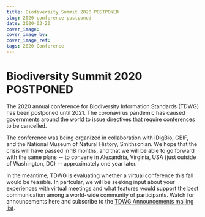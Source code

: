 ```yaml
---
title: Biodiversity Summit 2020 POSTPONED
slug: 2020-conference-postponed
date: 2020-03-20
cover_image: 
cover_image_by: 
cover_image_ref: 
tags: 2020 Conference
---
```


# Biodiversity Summit 2020 POSTPONED

The 2020 annual conference for Biodiversity Information Standards (TDWG) has been postponed until 2021. The coronavirus pandemic has caused governments around the world to issue directives that require conferences to be cancelled. 

The conference was being organized in collaboration with iDigBio, GBIF, and the National Museum of Natural History, Smithsonian.  We hope that the crisis will have passed in 18 months, and that we will be able to go forward with the same plans -- to convene in Alexandria, Virginia, USA (just outside of Washington, DC) -- approximately one year later. 

In the meantime, TDWG is evaluating whether a virtual conference this fall would be feasible.  In partcular, we will be seeking input about your experiences with virtual meetings and what features would support the best communication among a world-wide community of participants. Watch for announcements here and subscribe to the [TDWG Announcements mailing list](http://eepurl.com/8VIvn).
